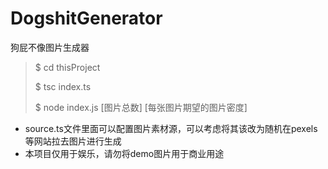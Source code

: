 # DogshitGenerator
狗屁不像图片生成器

> $ cd thisProject
> 
> $ tsc index.ts
> 
> $ node index.js [图片总数] [每张图片期望的图片密度]

* source.ts文件里面可以配置图片素材源，可以考虑将其该改为随机在pexels等网站拉去图片进行生成
* 本项目仅用于娱乐，请勿将demo图片用于商业用途